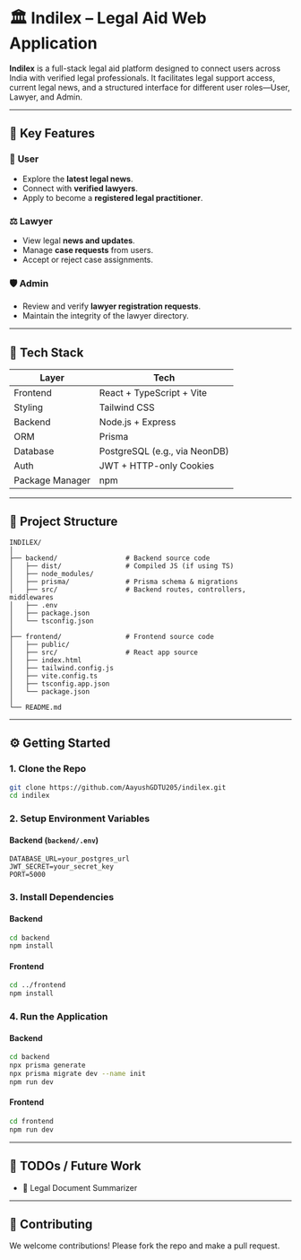 # 🏛️ Indilex – Legal Aid Web Application

**Indilex** is a full-stack legal aid platform designed to connect users across India with verified legal professionals. It facilitates legal support access, current legal news, and a structured interface for different user roles—User, Lawyer, and Admin.

---

## 🌟 Key Features

### 👤 **User**
- Explore the **latest legal news**.
- Connect with **verified lawyers**.
- Apply to become a **registered legal practitioner**.

### ⚖️ **Lawyer**
- View legal **news and updates**.
- Manage **case requests** from users.
- Accept or reject case assignments.

### 🛡️ **Admin**
- Review and verify **lawyer registration requests**.
- Maintain the integrity of the lawyer directory.

---

## 🧱 Tech Stack

| Layer     | Tech |
|-----------|------|
| Frontend  | React + TypeScript + Vite |
| Styling   | Tailwind CSS |
| Backend   | Node.js + Express |
| ORM       | Prisma |
| Database  | PostgreSQL (e.g., via NeonDB) |
| Auth      | JWT + HTTP-only Cookies |
| Package Manager | npm |

---

## 📁 Project Structure

```
INDILEX/
│
├── backend/                 # Backend source code
│   ├── dist/                # Compiled JS (if using TS)
│   ├── node_modules/
│   ├── prisma/              # Prisma schema & migrations
│   ├── src/                 # Backend routes, controllers, middlewares
│   ├── .env
│   ├── package.json
│   └── tsconfig.json
│
├── frontend/                # Frontend source code
│   ├── public/
│   ├── src/                 # React app source
│   ├── index.html
│   ├── tailwind.config.js
│   ├── vite.config.ts
│   ├── tsconfig.app.json
│   └── package.json
│
└── README.md
```

---

## ⚙️ Getting Started

### 1. Clone the Repo

```bash
git clone https://github.com/AayushGDTU205/indilex.git
cd indilex
```

### 2. Setup Environment Variables

#### Backend (`backend/.env`)
```env
DATABASE_URL=your_postgres_url
JWT_SECRET=your_secret_key
PORT=5000
```

### 3. Install Dependencies

#### Backend
```bash
cd backend
npm install
```

#### Frontend
```bash
cd ../frontend
npm install
```

### 4. Run the Application

#### Backend
```bash
cd backend
npx prisma generate
npx prisma migrate dev --name init
npm run dev
```

#### Frontend
```bash
cd frontend
npm run dev
```

---

## 🧪 TODOs / Future Work

- 🔲 Legal Document Summarizer

---

## 🤝 Contributing

We welcome contributions! Please fork the repo and make a pull request.

